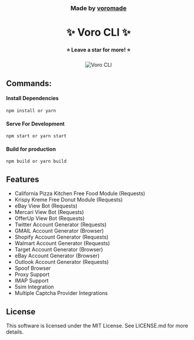 <h3 align="center">
  Made by <a href="https://github.com/voromade">voromade</a>
</h3>

<h1 align="center">✨ Voro CLI ✨</h1>
<h4 align="center">⭐ Leave a star for more! ⭐</h4>

<p align="center">
  <img src="https://media.discordapp.net/attachments/1133317136673165312/1173524154646012055/screenshot.png?ex=65644489&is=6551cf89&hm=96d575d55dc968931a080c84510c6c691cfeee2b9fc2fd09b06d88ea1231102a&=&width=1215&height=647" alt="Voro CLI">
</p>

## Commands:

#### **Install Dependencies**

```
npm install or yarn
```

#### **Serve For Development**

```
npm start or yarn start
```

#### **Build for production**

```
npm build or yarn build
```

## Features

- California Pizza Kitchen Free Food Module (Requests)
- Krispy Kreme Free Donut Module (Requests)
- eBay View Bot (Requests)
- Mercari View Bot (Requests)
- OfferUp View Bot (Requests)
- Twitter Account Generator (Requests)
- GMAIL Account Generator (Browser)
- Shopify Account Generator (Requests)
- Walmart Account Generator (Requests)
- Target Account Generator (Browser)
- eBay Account Generator (Browser)
- Outlook Account Generator (Requests)
- Spoof Browser
- Proxy Support
- IMAP Support
- 5sim Integration
- Multiple Captcha Provider Integrations

## License

This software is licensed under the MIT License. See LICENSE.md for more details.
